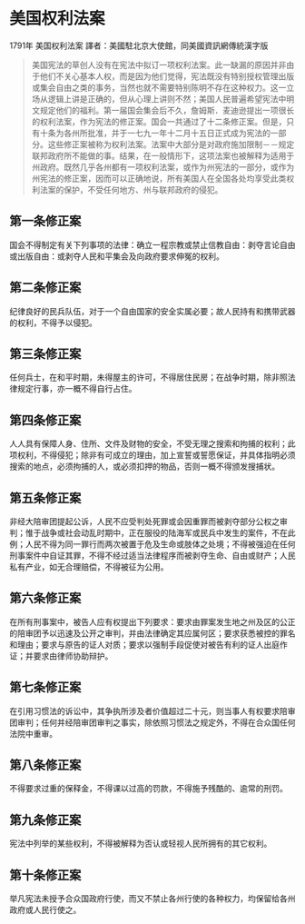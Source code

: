 # 美国权利法案
1791年 美国权利法案 譯者：美國駐北京大使館，同美國資訊網傳統漢字版
> 美国宪法的草创人没有在宪法中拟订一项权利法案。此一缺漏的原因并非由于他们不关心基本人权，而是因为他们觉得，宪法既没有特别授权管理出版或集会自由之类的事务，当然也就不需要特别陈明不存在这种权力。这一立场从逻辑上讲是正确的，但从心理上讲则不然；美国人民普遍希望宪法中明文规定他们的福利。第一届国会集会后不久，詹姆斯．麦迪逊提出一项很长的权利法案，作为宪法的修正案。国会一共通过了十二条修正案。但是，只有十条为各州所批准，并于一七九一年十二月十五日正式成为宪法的一部分。这些修正案被称为权利法案。法案中大部分是对政府施加限制－－规定联邦政府所不能做的事。结果，在一般情形下，这项法案也被解释为适用于州政府。既然几乎各州都有一项权利法案，或作为州宪法的一部分，或作为州宪法的修正案，因而可以正确地说，所有美国人在全国各处均享受此类权利法案的保护，不受任何地方、州与联邦政府的侵犯。

## 第一条修正案

国会不得制定有关下列事项的法律：确立一程宗教或禁止信教自由：剥夺言论自由或出版自由：或剥夺人民和平集会及向政府要求伸冤的权利。

## 第二条修正案

纪律良好的民兵队伍，对于一个自由国家的安全实属必要；故人民持有和携带武器的权利，不得予以侵犯。

## 第三条修正案

任何兵士，在和平时期，未得屋主的许可，不得居住民房；在战争时期，除非照法律规定行事，亦一概不得自行占住。

## 第四条修正案

人人具有保障人身、住所、文件及财物的安全，不受无理之搜索和拘捕的权利；此项权利，不得侵犯；除非有可成立的理由，加上宣誓或誓愿保证，并具体指明必须搜索的地点，必须拘捕的人，或必须扣押的物品，否则一概不得颁发搜捕状。

## 第五条修正案

非经大陪审团提起公诉，人民不应受判处死罪或会因重罪而被剥夺部分公权之审判；惟于战争或社会动乱时期中，正在服役的陆海军或民兵中发生的案件，不在此例；人民不得为同一罪行而两次被置于危及生命或肢体之处境；不得被强迫在任何刑事案件中自证其罪，不得不经过适当法律程序而被剥夺生命、自由或财产；人民私有产业，如无合理赔偿，不得被征为公用。

## 第六条修正案

在所有刑事案中，被告人应有权提出下列要求：要求由罪案发生地之州及区的公正的陪审团予以迅速及公开之审判，并由法律确定其应属何区；要求获悉被控的罪名和理由；要求与原告的证人对质；要求以强制手段促使对被告有利的证人出庭作证；并要求由律师协助辩护。

## 第七条修正案

在引用习惯法的诉讼中，其争执所涉及者价值超过二十元，则当事人有权要求陪审团审判；任何并经陪审团审判之事实，除依照习惯法之规定外，不得在合众国任何法院中重审。

## 第八条修正案

不得要求过重的保释金，不得课以过高的罚款，不得施予残酷的、逾常的刑罚。

## 第九条修正案

宪法中列举的某些权利，不得被解释为否认或轻视人民所拥有的其它权利。

## 第十条修正案
举凡宪法未授予合众国政府行使，而又不禁止各州行使的各种权力，均保留给各州政府或人民行使之。
